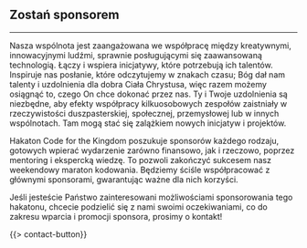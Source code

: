 ## Zostań sponsorem
---

Nasza wspólnota jest zaangażowana we współpracę między kreatywnymi, innowacyjnymi ludźmi, sprawnie posługującymi się zaawansowaną technologią. Łączy i wspiera inicjatywy, które potrzebują ich talentów. Inspiruje nas posłanie, które odczytujemy w znakach czasu; Bóg dał nam talenty i uzdolnienia dla dobra Ciała Chrystusa, więc razem możemy osiągnąć to, czego On chce dokonać przez nas. Ty i Twoje uzdolnienia są niezbędne, aby efekty współpracy kilkuosobowych zespołów zaistniały w rzeczywistości duszpasterskiej, społecznej, przemysłowej lub w innych wspólnotach. Tam mogą stać się zalążkiem nowych inicjatyw i projektów.

Hakaton Code for the Kingdom poszukuje sponsorów każdego rodzaju, gotowych wpierać wydarzenie zarówno finansowo, jak i rzeczowo, poprzez mentoring i ekspercką wiedzę. To pozwoli zakończyć sukcesem nasz weekendowy maraton kodowania. Będziemy ściśle współpracować z głównymi sponsorami, gwarantując ważne dla nich korzyści.

Jeśli jesteście Państwo zainteresowani możliwościami sponsorowania tego hakatonu, chcecie podzielić się z nami swoimi oczekiwaniami, co do zakresu wparcia i promocji sponsora, prosimy o kontakt!

{{> contact-button}}
